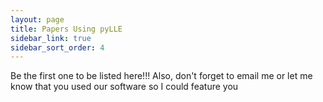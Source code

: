 ```yaml
---
layout: page
title: Papers Using pyLLE
sidebar_link: true
sidebar_sort_order: 4
---
```


Be the first one to be listed here!!!
Also, don't forget to email me or let me know that you used our software so I could feature you